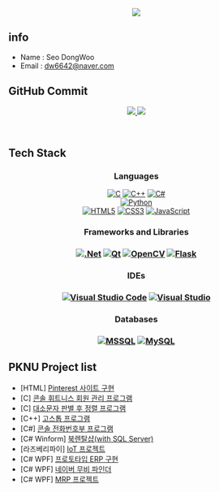<!-- 헤더부분(가운데 정렬을위해 html 문법사용) -->
<p align='center'>
  <a href="https://github.com/SeoDongWoo1216">
    <img src="https://capsule-render.vercel.app/api?type=waving&color=gradient&fontColor=FFFFFF&height=300&section=header&text=DongWoo's%20Home&fontSize=50"/>
  </a>
</p>

## info
- Name : Seo DongWoo
- Email : dw6642@naver.com


## GitHub Commit

<p align='center'>
  <a href="https://github.com/SeoDongWoo1216">
    <img src="https://github-readme-stats.vercel.app/api?username=SeoDongWoo1216&theme=synthwave&show_icons=true"/>
    <img src="https://github-readme-stats.vercel.app/api/top-langs/?username=SeoDongWoo1216&theme=synthwave&layout=compact"/>
  </a>
</p>

<br/>

## Tech Stack
<h3 align='center'>Languages</h3>
<p align='center'>
<a href="https://github.com/SeoDongWoo1216/StudyC2021.git" target="_blank"><img alt="C" src="https://img.shields.io/badge/c-%2300599C.svg?style=flat&logo=c&logoColor=white"/></a>
<a href="https://github.com/SeoDongWoo1216/StudyCpp2021.git" target="_blank"><img alt="C++" src="https://img.shields.io/badge/c++-%2300599C.svg?style=flat&logo=c%2B%2B&logoColor=white"/></a>
<a href="https://github.com/SeoDongWoo1216/StudyCSharp21.git" target="_blank"><img alt="C#" src="https://img.shields.io/badge/c%23-%23239120.svg?style=flat&logo=c-sharp&logoColor=white"/></a>
</br>
<a href="https://github.com/SeoDongWoo1216/RaspberryPi_Python.git" target="_blank"><img alt="Python" src="https://img.shields.io/badge/python-%2314354C.svg?style=flat&logo=python&logoColor=white"/></a>
</br>
<a href="https://github.com/SeoDongWoo1216/StudyHtml/tree/main/01_HTML" target="_blank"><img alt="HTML5" src="https://img.shields.io/badge/html5-%23E34F26.svg?style=flat&logo=html5&logoColor=white"/></a>
<a href="https://github.com/SeoDongWoo1216/StudyHtml/tree/main/02_CSS" target="_blank"><img alt="CSS3" src="https://img.shields.io/badge/css3-%231572B6.svg?style=flat&logo=css3&logoColor=white"/></a>
<a href="https://github.com/SeoDongWoo1216/StudyHtml/tree/main/03_Javascript" target="_blank"><img alt="JavaScript" src="https://img.shields.io/badge/javascript-%23323330.svg?style=flat&logo=javascript&logoColor=%23F7DF1E"/></a>
</p>

<h3 align='center'>Frameworks and Libraries<h3>
<p align='center'>
 <a href="https://github.com/SeoDongWoo1216/StudyAspNet21" target="_blank"><img alt=".Net" src="https://img.shields.io/badge/.NET-5C2D91?style=flat&logo=.net&logoColor=white"/></a>
 <a href="https://github.com/SeoDongWoo1216/StudyRaspberry21" target="_blank"><img alt="Qt" src="https://img.shields.io/badge/Qt-41CD52?style=flat&logo=Qt&logoColor=white"/></a>
 <a href="https://github.com/SeoDongWoo1216/StudyRaspberry21" target="_blank"><img alt="OpenCV" src="https://img.shields.io/badge/opencv-%23white.svg?style=flat&logo=opencv&logoColor=white"/></a>
 <a href="https://github.com/SeoDongWoo1216/RaspberryPi_Python" target="_blank"><img alt="Flask" src="https://img.shields.io/badge/Flask-black?style=flat-square&logo=Flask&logoColor=white"/></a>
 

</p>

  
  
  
<h3 align='center'>IDEs<h3>
<p align='center'>
<a href="https://code.visualstudio.com/" target="_blank"><img alt="Visual Studio Code" src="https://img.shields.io/badge/VisualStudioCode-0078d7.svg?style=flat&logo=visual-studio-code&logoColor=white"/></a>
<a href="https://visualstudio.microsoft.com/ko/" target="_blank"><img alt="Visual Studio" src="https://img.shields.io/badge/VisualStudio-5C2D91.svg?style=flat&logo=visual-studio&logoColor=white"/></a>
</br>

</p>
  
<h3 align='center'>Databases<h3>
<p align='center'>
<a href="https://github.com/SeoDongWoo1216/StudySqlServer" target="_blank"><img alt="MSSQL" src="https://img.shields.io/badge/mssql-CC2927.svg?style=flat&logo=microsoftsqlserver&logoColor=white"/></a>
<a href="https://www.mysql.com/" target="_blank"><img alt="MySQL" src="https://img.shields.io/badge/mysql-%2300f.svg?style=flat&logo=mysql&logoColor=white"/></a>
</p>
  
  
## PKNU Project list
- [HTML] [Pinterest 사이트 구현](https://github.com/SeoDongWoo1216/StudyHtml)
- [C] [콘솔 휘트니스 회원 관리 프로그램](https://github.com/SeoDongWoo1216/StudyC2021)
- [C] [대소문자 판별 후 정렬 프로그램](https://github.com/SeoDongWoo1216/StudyC2021)
- [C++] [고스톱 프로그램](https://github.com/SeoDongWoo1216/StudyCpp2021)
- [C#] [콘솔 전화번호부 프로그램](https://github.com/SeoDongWoo1216/StudyCSharp21)
- [C# Winform] [북렌탈샵(with SQL Server)](https://github.com/SeoDongWoo1216/StudyDesktopApp/tree/main/WinFormApp/210315_WinFormAdvancedBank/210316_300_BookRentalShopApp)
- [라즈베리파이] [IoT 프로젝트](https://github.com/SeoDongWoo1216/RaspberryPi_Python)
- [C# WPF] [프로토타입 ERP 구현](https://github.com/SeoDongWoo1216/MiniProject_Desktop/tree/main/210325_WpfSMSApp/WpfSMSApp)
- [C# WPF] [네이버 무비 파인더](https://github.com/SeoDongWoo1216/MiniProject_Desktop/tree/main/WPFMiniProject/210401_NaverMovieFinderApp)
- [C# WPF] [MRP 프로젝트](https://github.com/SeoDongWoo1216/MiniProject_SimpleMRP)

  
  
<!-- 
## Using Tools
<p align='left'>
  <a href="https://github.com/WhiteHair-H">
    <img height="40" src="https://img.icons8.com/color/48/000000/visual-studio-2019.png">
    <img height="40" src="https://img.icons8.com/fluent/48/000000/visual-studio-code-2019.png">
    <img height="40" src="https://d1jnx9ba8s6j9r.cloudfront.net/blog/wp-content/uploads/2019/10/logo.png">
    <img height="40" src="https://github.com/Pythunder/explore/blob/80688e429a7d4ef2fca1e82350fe8e3517d3494d/topics/git/git.png">
    <img height="40" src="https://upload.wikimedia.org/wikipedia/commons/b/b6/PuTTY_icon_128px.png">
    <img height="40" src="https://img.icons8.com/color/48/000000/raspberry-pi.png">
    <img height="40" src="https://mosquitto.org/stickers/mosquitto-mono.png">
    <img height="40" src="https://img.icons8.com/fluent/48/000000/vmware-workstation-player.png">
    <img height="40" src="https://taiwebs.com/upload/icons/vnc-connect-enterprise220-220.png">
    
  </a>
</p>

<br/>

## 사용 Tools - 명칭
- Visual Studio
- Visual Studio Code
- SSMS(SQL Server Management Studio)
- Git
- Putty
- Raspberry-pi
- MQTT(Message Queuing Telemetry Transport)
- VMware
- VNC Viewer

-->
<br/>

<!-- 사용 언어 아이콘 -->


<!-- 

## Using Languages

<p align='left'>
  <a href="https://github.com/SeoDongWoo1216">
    <img src="https://img.shields.io/badge/C-00599C?style=for-the-badge&logo=c&logoColor=white"/>
  </a>
  <a href="#demo">
    <img src="https://img.shields.io/badge/C%2B%2B-00599C?style=for-the-badge&logo=c%2B%2B&logoColor=white"/>
  </a>
  <a href="#demo">
    <img src="https://img.shields.io/badge/C%23-239120?style=for-the-badge&logo=c-sharp&logoColor=white"/>
  </a>
  <a href="#demo">
    <img src="https://img.shields.io/badge/HTML5-E34F26?style=for-the-badge&logo=html5&logoColor=white"/>
  </a>
  <a href="#demo">
    <img src="https://img.shields.io/badge/JavaScript-F7DF1E?style=for-the-badge&logo=javascript&logoColor=black"/>
  </a>

  <a href="#demo">
    <img src="https://img.shields.io/badge/Python-3776AB?style=for-the-badge&logo=python&logoColor=white"/>
  </a>
  <a href="#demo">
    <img src="https://img.shields.io/badge/.NET-5C2D91?style=for-the-badge&logo=.net&logoColor=white"/>
  </a>
  <a href="#demo">
    <img src="https://img.shields.io/badge/CSS3-1572B6?style=for-the-badge&logo=css3&logoColor=white"/>
  </a>

  <a href="#demo">
    <img src="https://img.shields.io/badge/Markdown-000000?style=for-the-badge&logo=markdown&logoColor=white"/>
  </a>
  
  <a href="#demo">
    <img alt="Flask" src="https://img.shields.io/badge/flask-%23000.svg?style=for-the-badge&logo=flask&logoColor=white"/>
  </a>
</p>

<br/>

## 사용 언어 - 명칭
- C
- C++
- C#
- HTML5
- JAVASCRIPT
- CSS3
- PYTHON
- .NET
- SQL
- MARKDOWN

<br/>

--> 

  <!--
<p align='center'>
  <a href="https://github.com/WhiteHair-H">
    <img src="https://capsule-render.vercel.app/api?section=footer&color=auto"/>
  </a>
</p>

-->






<!--
![header](https://capsule-render.vercel.app/api?type=waving&color=2E97D7&fontColor=FFFFFF&height=300&section=header&text=DongWoo%20Seo&fontSize=90)

<br/>

![SeoDongWoo GitHub stats](https://github-readme-stats.vercel.app/api?username=SeoDongWoo1216&show_icons=true)

<br/>



[![내 블로그 Badge](https://img.shields.io/badge/Blog-FF5722?style=flat-square&logo=Blogger&logoColor=white&link=https:https://andjjip.tistory.com/)](https://andjjip.tistory.com/) <br>

![issue badge](https://img.shields.io/badge/-C-blueviolet?style=flat-square&logo=Visual%20Studio&logoColor=whiter")
![C++ badge](https://img.shields.io/badge/-C++-blueviolet?style=flat-square&logo=C%2B%2B&logoColor=white)
![issue badge](https://img.shields.io/badge/-C%23-blueviolet?style=flat-square&logo=Visual%20Studio&logoColor=whiter")
![issue badge](https://img.shields.io/badge/-HTML5-blue?style=flat-square&logo=HTML5&logoColor=white)
![issue badge](https://img.shields.io/badge/-SQL-yellowgreen?style=flat-square&logo=Microsoft%20SQL%20Server&logoColor=white")
![issue badge](https://img.shields.io/badge/-CSS3-orange?style=flat-square&logo=CSS3&logoColor=white")
![issue badge](https://img.shields.io/badge/-JavaScript-white?style=flat-square&logo=JavaScript&logoColor=white")
![issue badge](https://img.shields.io/badge/-Python-red?style=flat-square&logo=Python&logoColor=white")
![뱃지이름](https://img.shields.io/badge/Flask-black?style=flat-square&logo=Flask&logoColor=white)

<a href="[연결할 링크]"><img src="https://img.shields.io/badge/[쓰고 싶은 텍스트]-[컬러 코드]?style=flat-square&logo=[브랜드 이름]&logoColor=white"/></a>
<a href="https://velog.io/@colorful-stars" target="_blank"><img src="https://img.shields.io/badge/Velog-20c997?style=flat-square&logo=Vimeo&logoColor=white"/></a>


<br/>


![footer](https://capsule-render.vercel.app/api?section=footer&color=7AB53F)

 -->
